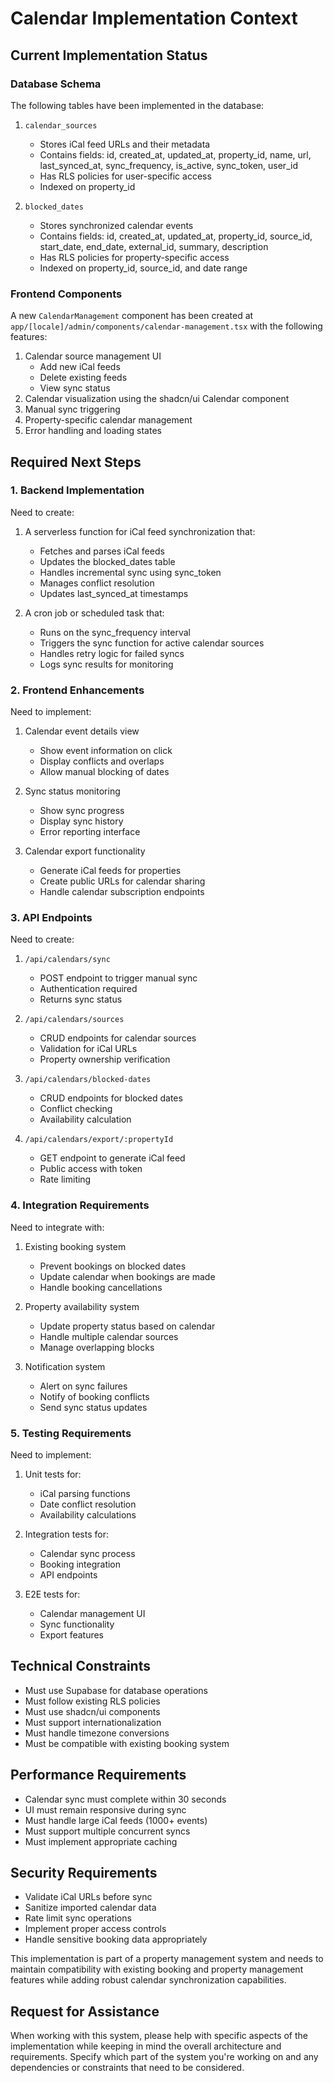 # Calendar Implementation Context

## Current Implementation Status

### Database Schema
The following tables have been implemented in the database:

1. `calendar_sources`
   - Stores iCal feed URLs and their metadata
   - Contains fields: id, created_at, updated_at, property_id, name, url, last_synced_at, sync_frequency, is_active, sync_token, user_id
   - Has RLS policies for user-specific access
   - Indexed on property_id

2. `blocked_dates`
   - Stores synchronized calendar events
   - Contains fields: id, created_at, updated_at, property_id, source_id, start_date, end_date, external_id, summary, description
   - Has RLS policies for property-specific access
   - Indexed on property_id, source_id, and date range

### Frontend Components
A new `CalendarManagement` component has been created at `app/[locale]/admin/components/calendar-management.tsx` with the following features:

1. Calendar source management UI
   - Add new iCal feeds
   - Delete existing feeds
   - View sync status
2. Calendar visualization using the shadcn/ui Calendar component
3. Manual sync triggering
4. Property-specific calendar management
5. Error handling and loading states

## Required Next Steps

### 1. Backend Implementation
Need to create:
1. A serverless function for iCal feed synchronization that:
   - Fetches and parses iCal feeds
   - Updates the blocked_dates table
   - Handles incremental sync using sync_token
   - Manages conflict resolution
   - Updates last_synced_at timestamps

2. A cron job or scheduled task that:
   - Runs on the sync_frequency interval
   - Triggers the sync function for active calendar sources
   - Handles retry logic for failed syncs
   - Logs sync results for monitoring

### 2. Frontend Enhancements
Need to implement:
1. Calendar event details view
   - Show event information on click
   - Display conflicts and overlaps
   - Allow manual blocking of dates

2. Sync status monitoring
   - Show sync progress
   - Display sync history
   - Error reporting interface

3. Calendar export functionality
   - Generate iCal feeds for properties
   - Create public URLs for calendar sharing
   - Handle calendar subscription endpoints

### 3. API Endpoints
Need to create:
1. `/api/calendars/sync`
   - POST endpoint to trigger manual sync
   - Authentication required
   - Returns sync status

2. `/api/calendars/sources`
   - CRUD endpoints for calendar sources
   - Validation for iCal URLs
   - Property ownership verification

3. `/api/calendars/blocked-dates`
   - CRUD endpoints for blocked dates
   - Conflict checking
   - Availability calculation

4. `/api/calendars/export/:propertyId`
   - GET endpoint to generate iCal feed
   - Public access with token
   - Rate limiting

### 4. Integration Requirements
Need to integrate with:
1. Existing booking system
   - Prevent bookings on blocked dates
   - Update calendar when bookings are made
   - Handle booking cancellations

2. Property availability system
   - Update property status based on calendar
   - Handle multiple calendar sources
   - Manage overlapping blocks

3. Notification system
   - Alert on sync failures
   - Notify of booking conflicts
   - Send sync status updates

### 5. Testing Requirements
Need to implement:
1. Unit tests for:
   - iCal parsing functions
   - Date conflict resolution
   - Availability calculations

2. Integration tests for:
   - Calendar sync process
   - Booking integration
   - API endpoints

3. E2E tests for:
   - Calendar management UI
   - Sync functionality
   - Export features

## Technical Constraints
- Must use Supabase for database operations
- Must follow existing RLS policies
- Must use shadcn/ui components
- Must support internationalization
- Must handle timezone conversions
- Must be compatible with existing booking system

## Performance Requirements
- Calendar sync must complete within 30 seconds
- UI must remain responsive during sync
- Must handle large iCal feeds (1000+ events)
- Must support multiple concurrent syncs
- Must implement appropriate caching

## Security Requirements
- Validate iCal URLs before sync
- Sanitize imported calendar data
- Rate limit sync operations
- Implement proper access controls
- Handle sensitive booking data appropriately

This implementation is part of a property management system and needs to maintain compatibility with existing booking and property management features while adding robust calendar synchronization capabilities.

## Request for Assistance
When working with this system, please help with specific aspects of the implementation while keeping in mind the overall architecture and requirements. Specify which part of the system you're working on and any dependencies or constraints that need to be considered.